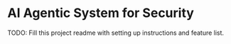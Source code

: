 # AI Agentic System for Security

TODO: Fill this project readme with setting up instructions and feature list.
